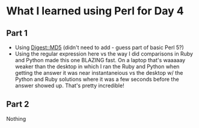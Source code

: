 # What I learned using Perl for Day 4

## Part 1

- Using [Digest::MD5](https://metacpan.org/pod/Digest::MD5) (didn't need to add - guess part of basic Perl 5?)
- Using the regular expression here vs the way I did comparisons in Ruby and Python made this one BLAZING fast. On a laptop that's waaaaay weaker than the desktop in which I ran the Ruby and Python when getting the answer it was near instantaneious vs the desktop w/ the Python and Ruby solutions where it was a few seconds before the answer showed up. That's pretty incredible!

## Part 2

Nothing

